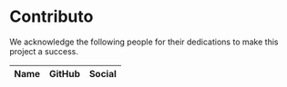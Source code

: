 # Contributo

We acknowledge the following people for their dedications to make this project a success.

| Name | GitHub | Social |
| :------------------------- | :------------------------------------------------------------------------- | :------------------------------------------------------------------ |